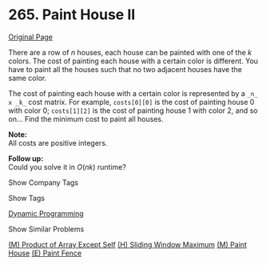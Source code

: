 # 265. Paint House II

[Original Page](https://leetcode.com/problems/paint-house-ii/)

There are a row of _n_ houses, each house can be painted with one of the _k_ colors. The cost of painting each house with a certain color is different. You have to paint all the houses such that no two adjacent houses have the same color.

The cost of painting each house with a certain color is represented by a `_n_ x _k_` cost matrix. For example, `costs[0][0]` is the cost of painting house 0 with color 0; `costs[1][2]` is the cost of painting house 1 with color 2, and so on... Find the minimum cost to paint all houses.

**Note:**  
All costs are positive integers.

**Follow up:**  
Could you solve it in _O_(_nk_) runtime?

<div>

<div id="company_tags" class="btn btn-xs btn-warning">Show Company Tags</div>

<span class="hidebutton" style="display: none;">[Facebook](/company/facebook/)</span></div>

<div>

<div id="tags" class="btn btn-xs btn-warning">Show Tags</div>

<span class="hidebutton">[Dynamic Programming](/tag/dynamic-programming/)</span></div>

<div>

<div id="similar" class="btn btn-xs btn-warning">Show Similar Problems</div>

<span class="hidebutton">[(M) Product of Array Except Self](/problems/product-of-array-except-self/) [(H) Sliding Window Maximum](/problems/sliding-window-maximum/) [(M) Paint House](/problems/paint-house/) [(E) Paint Fence](/problems/paint-fence/)</span></div>